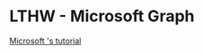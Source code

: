# LTHW - Microsoft Graph

[Microsoft 's tutorial](https://docs.microsoft.com/en-us/graph/tutorials/dotnet-core)

